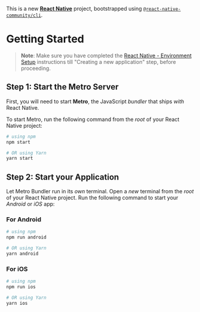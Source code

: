 This is a new [**React Native**](https://reactnative.dev) project, bootstrapped using [`@react-native-community/cli`](https://github.com/react-native-community/cli).

# Getting Started

>**Note**: Make sure you have completed the [React Native - Environment Setup](https://reactnative.dev/docs/environment-setup) instructions till "Creating a new application" step, before proceeding.

## Step 1: Start the Metro Server

First, you will need to start **Metro**, the JavaScript _bundler_ that ships _with_ React Native.

To start Metro, run the following command from the _root_ of your React Native project:

```bash
# using npm
npm start

# OR using Yarn
yarn start
```

## Step 2: Start your Application

Let Metro Bundler run in its _own_ terminal. Open a _new_ terminal from the _root_ of your React Native project. Run the following command to start your _Android_ or _iOS_ app:

### For Android

```bash
# using npm
npm run android

# OR using Yarn
yarn android
```

### For iOS

```bash
# using npm
npm run ios

# OR using Yarn
yarn ios
```

